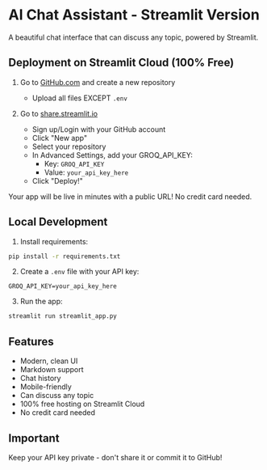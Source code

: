 # AI Chat Assistant - Streamlit Version

A beautiful chat interface that can discuss any topic, powered by Streamlit.

## Deployment on Streamlit Cloud (100% Free)

1. Go to [GitHub.com](https://github.com) and create a new repository
   - Upload all files EXCEPT `.env`

2. Go to [share.streamlit.io](https://share.streamlit.io)
   - Sign up/Login with your GitHub account
   - Click "New app"
   - Select your repository
   - In Advanced Settings, add your GROQ_API_KEY:
     - Key: `GROQ_API_KEY`
     - Value: `your_api_key_here`
   - Click "Deploy!"

Your app will be live in minutes with a public URL! No credit card needed.

## Local Development

1. Install requirements:
```bash
pip install -r requirements.txt
```

2. Create a `.env` file with your API key:
```
GROQ_API_KEY=your_api_key_here
```

3. Run the app:
```bash
streamlit run streamlit_app.py
```

## Features

- Modern, clean UI
- Markdown support
- Chat history
- Mobile-friendly
- Can discuss any topic
- 100% free hosting on Streamlit Cloud
- No credit card needed

## Important

Keep your API key private - don't share it or commit it to GitHub!
